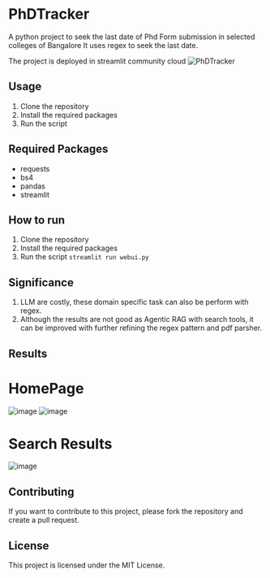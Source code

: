 # PhDTracker
A python project to seek the last date of Phd Form submission in selected colleges of Bangalore
It uses regex to seek the last date. 

The project is deployed in streamlit community cloud
![PhDTracker](https://phdtracker.streamlit.app)


## Usage
1. Clone the repository
2. Install the required packages
3. Run the script

## Required Packages
- requests
- bs4
- pandas
- streamlit

## How to run
1. Clone the repository
2. Install the required packages
3. Run the script 
```streamlit run webui.py```

## Significance
1. LLM are costly, these domain specific task can also be perform with regex.
2. Although the results are not good as Agentic RAG with search tools, it can be improved with further refining the regex pattern
and pdf parsher.

## Results

# HomePage
![image](media/homepage/image0.png)
![image](media/homepage/image1.png)

# Search Results
![image](media/result/image.png)

## Contributing
If you want to contribute to this project, please fork the repository and create a pull request.

## License
This project is licensed under the MIT License.
